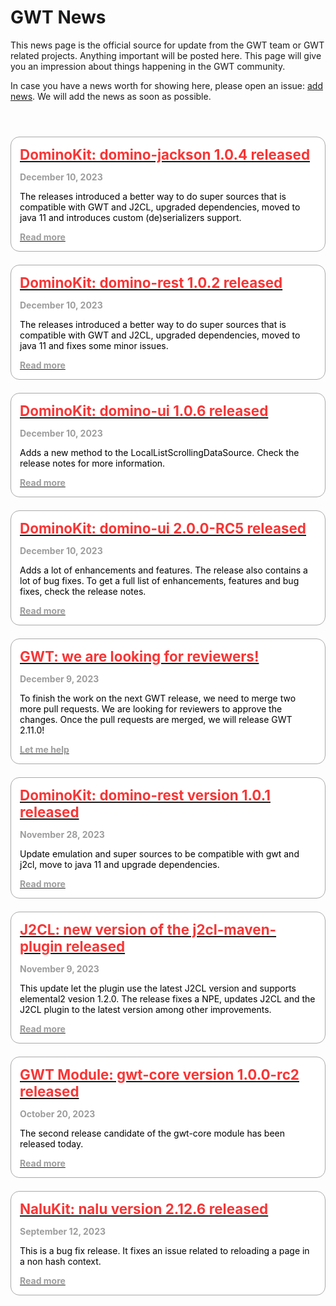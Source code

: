 GWT News
===

This news page is the official source for update from the GWT team or GWT related projects. Anything important will be posted here. This page will give you an impression about things happening in the GWT community. 

In case you have a news worth for showing here, please open an issue: [add news](https://github.com/gwtproject/gwt-site/issues).
We will add the news as soon as possible.

<style>
.container-list-news {
    display: flex;
    flex-direction: column; 
    margin-top: 4em; 
    grid-gap: 1.5em;
    gap: 1.5em;
    box-sizing: border-box;
    /*border: 0 solid white;*/
    width: 100%
}

.container-news {
    padding: 1em;
    border: 1px solid darkgrey;
    border-radius: 1em;
    background: white;
}

.container-headline {
    color: #f93535;
    text-decoration: none;
    font-weight: bold;
    font-size: 160%;    
}

.container-date {
    padding: 1em 0 0 0;
    font-weight: bold;
    color: #9e9d9d;
}

.container-text {
    padding: 1em 0 0 0;
    color: black;
}

.container-link {
    padding: 1em 0 0 0;
    font-weight: bold;
    color: #9e9d9d;
}
</style>
<div class="container-list-news">
    <div class="container-news">
        <a href="https://github.com/DominoKit/domino-jackson/releases/tag/1.0.4" target="_blank">
            <div class="container-headline">
                DominoKit: domino-jackson 1.0.4 released
            </div>
        </a>
        <div class="container-date">
            December 10, 2023
        </div>
        <div class="container-text">
            The releases introduced a better way to do super sources that is compatible with GWT and J2CL, upgraded dependencies, moved to java 11 and introduces custom (de)serializers support.
        </div>
           <a href="https://github.com/DominoKit/domino-jackson/releases/tag/1.0.4" target="_blank">
            <div class="container-link">
                Read more 
            </div>
        </a>
    </div>
    <div class="container-news">
        <a href="https://github.com/DominoKit/domino-rest" target="_blank">
            <div class="container-headline">
                DominoKit: domino-rest 1.0.2 released
            </div>
        </a>
        <div class="container-date">
            December 10, 2023
        </div>
        <div class="container-text">
            The releases introduced a better way to do super sources that is compatible with GWT and J2CL, upgraded dependencies, moved to java 11 and fixes some minor issues.
        </div>
           <a href="https://github.com/DominoKit/domino-rest" target="_blank">
            <div class="container-link">
                Read more 
            </div>
        </a>
    </div>
    <div class="container-news">
        <a href="https://github.com/DominoKit/domino-ui/releases/tag/1.0.6" target="_blank">
            <div class="container-headline">
                DominoKit: domino-ui 1.0.6 released
            </div>
        </a>
        <div class="container-date">
            December 10, 2023
        </div>
        <div class="container-text">
            Adds a new method to the LocalListScrollingDataSource. Check the release notes for more information.
        </div>
           <a href="https://github.com/DominoKit/domino-ui/releases/tag/1.0.6" target="_blank">
            <div class="container-link">
                Read more 
            </div>
        </a>
    </div>
   <div class="container-news">
        <a href="https://github.com/DominoKit/domino-ui/releases/tag/2.0.0-RC5" target="_blank">
            <div class="container-headline">
                DominoKit: domino-ui 2.0.0-RC5 released
            </div>
        </a>
        <div class="container-date">
            December 10, 2023
        </div>
        <div class="container-text">
            Adds a lot of enhancements and features. The release also contains a lot of bug fixes. To get a full list of enhancements, features and bug fixes, check the release notes.
        </div>
           <a href="https://github.com/DominoKit/domino-ui/releases/tag/2.0.0-RC5" target="_blank">
            <div class="container-link">
                Read more 
            </div>
        </a>
    </div>
    <div class="container-news">
        <a href="https://matrix.to/#/#gwtproject_gwt:gitter.im" target="_blank">
            <div class="container-headline">
                GWT: we are looking for reviewers!
            </div>
        </a>
        <div class="container-date">
            December 9, 2023
        </div>
        <div class="container-text">
            To finish the work on the next GWT release, we need to merge two more pull requests. We are looking for reviewers to approve the changes. Once the pull requests are merged, we will release GWT 2.11.0!
        </div>
           <a href="https://matrix.to/#/#gwtproject_gwt:gitter.im" target="_blank">
            <div class="container-link">
                Let me help 
            </div>
        </a>
    </div>
    <div class="container-news">
        <a href="https://github.com/DominoKit/domino-rest/releases/tag/1.0.1" target="_blank">
            <div class="container-headline">
                DominoKit: domino-rest version 1.0.1 released
            </div>
        </a>
        <div class="container-date">
            November 28, 2023
        </div>
        <div class="container-text">
            Update emulation and super sources to be compatible with gwt and j2cl, move to java 11 and upgrade dependencies.
        </div>
           <a href="https://github.com/DominoKit/domino-rest/releases/tag/1.0.1" target="_blank">
            <div class="container-link">
                Read more
            </div>
        </a>
    </div>
    <div class="container-news">
        <a href="https://github.com/Vertispan/j2clmavenplugin/releases/tag/v0.22.0" target="_blank">
            <div class="container-headline">
                J2CL: new version of the j2cl-maven-plugin released
            </div>
        </a>
        <div class="container-date">
            November 9, 2023
        </div>
        <div class="container-text">
            This update let the plugin use the latest J2CL version and supports elemental2 vesion 1.2.0. The release fixes a NPE, updates J2CL and the J2CL plugin to the latest version among other improvements.
        </div>
           <a href="https://github.com/Vertispan/j2clmavenplugin/releases/tag/v0.22.0" target="_blank">
            <div class="container-link">
                Read more
            </div>
        </a>
    </div>
    <div class="container-news">
        <a href="https://github.com/gwtproject/gwt-core/releases/tag/v1.0.0-RC2" target="_blank">
            <div class="container-headline">
                GWT Module: gwt-core version 1.0.0-rc2 released
            </div>
        </a>
        <div class="container-date">
            October 20, 2023
        </div>
        <div class="container-text">
            The second release candidate of the gwt-core module has been released today.
        </div>
        <a href="https://github.com/gwtproject/gwt-core/releases/tag/v1.0.0-RC2" target="_blank">
            <div class="container-link">
                Read more
            </div>
        </a>
  </div>
    <div class="container-news">
        <a href="https://github.com/NaluKit/nalu/releases/tag/2.12.6" target="_blank">
            <div class="container-headline">
                NaluKit: nalu version 2.12.6 released
            </div>
        </a>
        <div class="container-date">
            September 12, 2023
        </div>
        <div class="container-text">
            This is a bug fix release. It fixes an issue related to reloading a page in a non hash context.
        </div>
        <a href="https://github.com/NaluKit/nalu/releases/tag/2.12.6" target="_blank">
            <div class="container-link">
                Read more
            </div>
        </a>
  </div>
</div>




